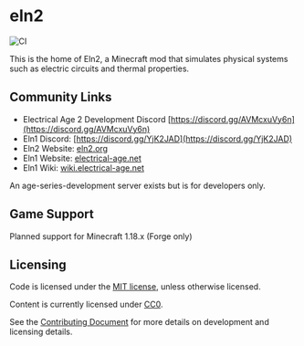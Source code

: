 # eln2
![CI](https://github.com/eln2/eln2/workflows/CI/badge.svg)

This is the home of Eln2, a Minecraft mod that simulates physical systems such as electric circuits and thermal properties.

## Community Links

* Electrical Age 2 Development Discord [https://discord.gg/AVMcxuVy6n](https://discord.gg/AVMcxuVy6n)
* Eln1 Discord: [https://discord.gg/YjK2JAD](https://discord.gg/YjK2JAD)
* Eln2 Website: [eln2.org](https://eln2.org)
* Eln1 Website: [electrical-age.net](https://electrical-age.net)
* Eln1 Wiki: [wiki.electrical-age.net](https://wiki.electrical-age.net)

An age-series-development server exists but is for developers only.

## Game Support

Planned support for Minecraft 1.18.x (Forge only)

## Licensing

Code is licensed under the [MIT license](LICENSE.md), unless otherwise licensed.

Content is currently licensed under [CC0](https://creativecommons.org/share-your-work/public-domain/cc0/).

See the [Contributing Document](docs/CONTRIBUTING.md) for more details on development and licensing details.
